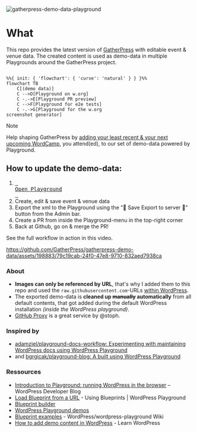 ![gatherpress-demo-data-playground](https://raw.githubusercontent.com/GatherPress/gatherpress-demo-data/main/2024/06/gatherpress-demo-data-playground.png)


# What

This repo provides the latest version of [GatherPress](https://github.com/GatherPress/gatherpress/releases) with editable event & venue data. The created content is used as demo-data in multiple Playgrounds around the GatherPress project.

```mermaid

%%{ init: { 'flowchart': { 'curve': 'natural' } } }%%
flowchart TB
    C[(demo data)]
    C -->D[Playground on w.org]
    C -.->E[Playground PR preview]
    C -->F[Playground for e2e tests]
    C -.->G[Playground for the w.org
screenshot generator]

```



> [!NOTE]
> Help shaping GatherPress by [adding your least recent & your next upcoming WordCamp][export-to-github], you attend(ed), to our set of demo-data powered by Playground.


## How to update the demo-data:

1. [<kbd> <br>Open Playground<br> </kbd>][export-to-github]
2. Create, edit & save event & venue data
3. Export the xml to the Playground using the "💾 Save Export to server 🤖" button from the Admin bar.
4. Create a PR from inside the Playground-menu in the top-right corner
5. Back at Github, go on & merge the PR!

See the full workflow in action in this video.

https://github.com/GatherPress/gatherpress-demo-data/assets/198883/79c19cab-24f0-47e8-9710-832aed7938ca


### About

- **Images can only be referenced by URL**, that's why I added them to this repo and used the `raw.githubusercontent.com`-URLs [within WordPress](https://github.com/GatherPress/gatherpress-demo-data/issues/4#issuecomment-2083850813).
- The exported demo-data is **cleaned up ~~manually~~ automatically** from all default contents, that got added during the default WordPress installation *(inside the WordPress playground)*.
- [GitHub Proxy](https://github-proxy.com/) is a great service by @stoph.



### Inspired by

- [adamziel/playground-docs-workflow: Experimenting with maintaining WordPress docs using WordPress Playground](https://github.com/adamziel/playground-docs-workflow)
- and [bgrgicak/playground-blog: A built using WordPress Playground](https://github.com/bgrgicak/playground-blog)

### Ressources

- [Introduction to Playground: running WordPress in the browser](https://developer.wordpress.org/news/2024/04/05/introduction-to-playground-running-wordpress-in-the-browser/) – WordPress Developer Blog
- [Load Blueprint from a URL](https://wordpress.github.io/wordpress-playground/blueprints-api/using-blueprints/#load-blueprint-from-a-url) - Using Blueprints | WordPress Playground
- [Blueprint builder](https://playground.wordpress.net/builder/builder.html)
- [WordPress Playground demos](https://playground.wordpress.net/demos/index.html)
- [Blueprint examples](https://github.com/WordPress/wordpress-playground/wiki/Blueprint-examples) - WordPress/wordpress-playground Wiki
- [How to add demo content in WordPress](https://learn.wordpress.org/lesson-plan/how-to-add-demo-content-in-wordpress/) - Learn WordPress


[builder]: https://playground.wordpress.net/builder/builder.html?blueprint-url=https://raw.githubusercontent.com/GatherPress/gatherpress-demo-data/main/blueprints/gatherpress-save-export-to-server-blueprint.json


[export-to-github]: https://playground.wordpress.net/?blueprint-url=https://raw.githubusercontent.com/GatherPress/gatherpress-demo-data/main/blueprints/gatherpress-save-export-to-server-blueprint.json&gh-ensure-auth=yes&ghexport-repo-url=https://github.com/GatherPress/gatherpress-demo-data&ghexport-pr-action=create&ghexport-playground-root=/wordpress/wp-content/demo-data-main&ghexport-repo-root=/&ghexport-path=.&ghexport-content-type=custom-paths&ghexport-commit-message=Changes%20from%20Playground&ghexport-allow-include-zip=no
